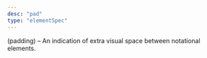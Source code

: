 ```yaml
---
desc: "pad"
type: "elementSpec"
---
```


(padding) – An indication of extra visual space between notational elements.